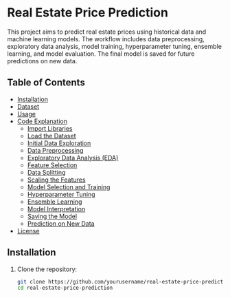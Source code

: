 # Real Estate Price Prediction

This project aims to predict real estate prices using historical data and machine learning models. The workflow includes data preprocessing, exploratory data analysis, model training, hyperparameter tuning, ensemble learning, and model evaluation. The final model is saved for future predictions on new data.

## Table of Contents

- [Installation](#installation)
- [Dataset](#dataset)
- [Usage](#usage)
- [Code Explanation](#code-explanation)
  - [Import Libraries](#import-libraries)
  - [Load the Dataset](#load-the-dataset)
  - [Initial Data Exploration](#initial-data-exploration)
  - [Data Preprocessing](#data-preprocessing)
  - [Exploratory Data Analysis (EDA)](#exploratory-data-analysis-eda)
  - [Feature Selection](#feature-selection)
  - [Data Splitting](#data-splitting)
  - [Scaling the Features](#scaling-the-features)
  - [Model Selection and Training](#model-selection-and-training)
  - [Hyperparameter Tuning](#hyperparameter-tuning)
  - [Ensemble Learning](#ensemble-learning)
  - [Model Interpretation](#model-interpretation)
  - [Saving the Model](#saving-the-model)
  - [Prediction on New Data](#prediction-on-new-data)
- [License](#license)

## Installation

1. Clone the repository:
   ```bash
   git clone https://github.com/yourusername/real-estate-price-prediction.git
   cd real-estate-price-prediction
